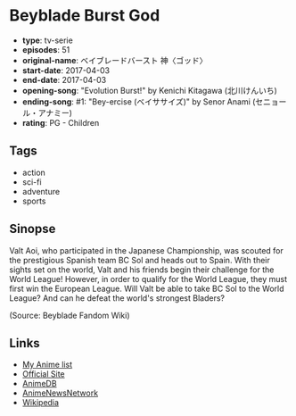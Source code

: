 # Beyblade Burst God

-   **type**: tv-serie
-   **episodes**: 51
-   **original-name**: ベイブレードバースト 神〈ゴッド〉
-   **start-date**: 2017-04-03
-   **end-date**: 2017-04-03
-   **opening-song**: "Evolution Burst!" by Kenichi Kitagawa (北川けんいち)
-   **ending-song**: #1: "Bey-ercise (ベイササイズ)" by Senor Anami (セニョール・アナミー)
-   **rating**: PG - Children

## Tags

-   action
-   sci-fi
-   adventure
-   sports

## Sinopse

Valt Aoi, who participated in the Japanese Championship, was scouted for the prestigious Spanish team BC Sol and heads out to Spain. With their sights set on the world, Valt and his friends begin their challenge for the World League! However, in order to qualify for the World League, they must first win the European League. Will Valt be able to take BC Sol to the World League? And can he defeat the world's strongest Bladers?

(Source: Beyblade Fandom Wiki)

## Links

-   [My Anime list](https://myanimelist.net/anime/34901/Beyblade_Burst_God)
-   [Official Site](http://www.tv-tokyo.co.jp/anime/beyblade/)
-   [AnimeDB](http://anidb.info/perl-bin/animedb.pl?show=anime&aid=12809)
-   [AnimeNewsNetwork](http://www.animenewsnetwork.com/encyclopedia/anime.php?id=19030)
-   [Wikipedia](https://ja.wikipedia.org/wiki/%E3%83%99%E3%82%A4%E3%83%96%E3%83%AC%E3%83%BC%E3%83%89%E3%83%90%E3%83%BC%E3%82%B9%E3%83%88)
